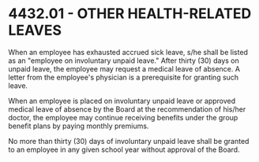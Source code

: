 4432.01 - OTHER HEALTH-RELATED LEAVES
=====================================

When an employee has exhausted accrued sick leave, s/he shall be listed
as an "employee on involuntary unpaid leave." After thirty (30) days on
unpaid leave, the employee may request a medical leave of absence. A
letter from the employee's physician is a prerequisite for granting such
leave.

When an employee is placed on involuntary unpaid leave or approved
medical leave of absence by the Board at the recommendation of his/her
doctor, the employee may continue receiving benefits under the group
benefit plans by paying monthly premiums.

No more than thirty (30) days of involuntary unpaid leave shall be
granted to an employee in any given school year without approval of the
Board.
